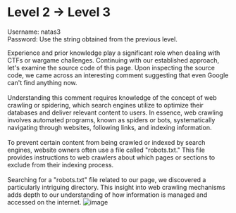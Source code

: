 # Level 2 -> Level 3 <br>
Username: natas3 <br>
Password: Use the string obtained from the previous level. <br>

Experience and prior knowledge play a significant role when dealing with CTFs or wargame challenges. Continuing with our established approach, let's examine the source code of this page. Upon inspecting the source code, we came across an interesting comment suggesting that even Google can't find anything now.
<br> <br>
Understanding this comment requires knowledge of the concept of web crawling or spidering, which search engines utilize to optimize their databases and deliver relevant content to users. In essence, web crawling involves automated programs, known as spiders or bots, systematically navigating through websites, following links, and indexing information.
<br><br>
To prevent certain content from being crawled or indexed by search engines, website owners often use a file called "robots.txt." This file provides instructions to web crawlers about which pages or sections to exclude from their indexing process.
<br><br>
Searching for a "robots.txt" file related to our page, we discovered a particularly intriguing directory. This insight into web crawling mechanisms adds depth to our understanding of how information is managed and accessed on the internet.
![image](https://github.com/MHKace/Walkthroughs/assets/157091170/9936290a-e775-4061-ba63-503d539c0209)

